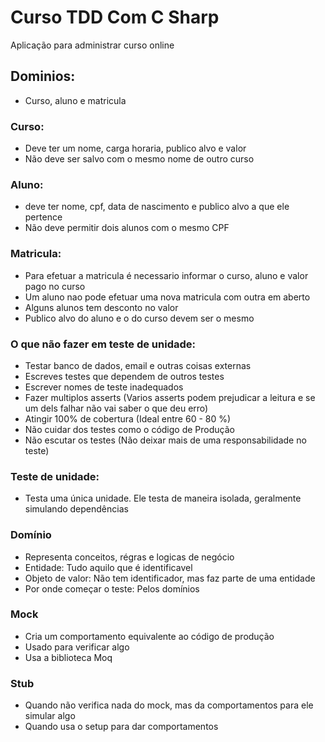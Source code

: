 # **Curso TDD Com C Sharp**     
  
Aplicação para administrar curso online  
  
## **Dominios:**
* Curso, aluno e matricula  
  
### **Curso:**    
* Deve ter um nome, carga horaria, publico alvo e valor  
* Não deve ser salvo com o mesmo nome de outro curso  
  
### **Aluno:**    
* deve ter nome, cpf, data de nascimento e publico alvo a que ele pertence  
* Não deve permitir dois alunos com o mesmo CPF  
  
### **Matricula:**    
* Para efetuar a matricula é necessario informar o curso, aluno e valor pago no curso  
* Um aluno nao pode efetuar uma nova matricula com outra em aberto  
* Alguns alunos tem desconto no valor  
* Publico alvo do aluno e o do curso devem ser o mesmo  
  
### **O que não fazer em teste de unidade:**  
* Testar banco de dados, email e outras coisas externas  
* Escreves testes que dependem de outros testes  
* Escrever nomes de teste inadequados  
* Fazer multiplos asserts (Varios asserts podem prejudicar a leitura e se um dels falhar não vai saber o que deu erro)    
* Atingir 100% de cobertura (Ideal entre 60 - 80 %)  
* Não cuidar dos testes como o código de Produção  
* Não escutar os testes (Não deixar mais de uma responsabilidade no teste)    
  
### **Teste de unidade:**  
* Testa uma única unidade. Ele testa de maneira isolada, geralmente simulando dependências   
  
### **Domínio**  
* Representa conceitos, régras e logicas de negócio   
* Entidade: Tudo aquilo que é identificavel   
* Objeto de valor: Não tem identificador, mas faz parte de uma entidade  
* Por onde começar o teste: Pelos domínios  
  
### **Mock**  
* Cria um comportamento equivalente ao código de produção  
* Usado para verificar algo  
* Usa a biblioteca Moq  
  
### **Stub**  
* Quando não verifica nada do mock, mas da comportamentos para ele simular algo  
* Quando usa o setup para dar comportamentos  





